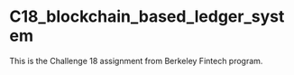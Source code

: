 # C18_blockchain_based_ledger_system
This is the Challenge 18 assignment from Berkeley Fintech program.

